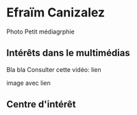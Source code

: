 # Efraïm Canizalez

Photo
Petit médiagrphie
## Intérêts dans le multimédias
Bla bla
Consulter cette vidéo:
lien 

image avec lien

## Centre d'intérêt 

